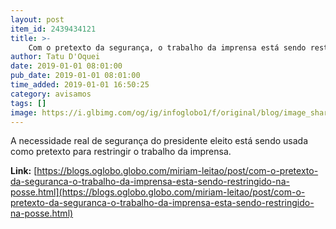 ```yaml
---
layout: post
item_id: 2439434121
title: >-
    Com o pretexto da segurança, o trabalho da imprensa está sendo restringido na posse
author: Tatu D'Oquei
date: 2019-01-01 08:01:00
pub_date: 2019-01-01 08:01:00
time_added: 2019-01-01 16:50:25
category: avisamos
tags: []
image: https://i.glbimg.com/og/ig/infoglobo1/f/original/blog/image_share/miriam-leitao.jpg
---
```


A necessidade real de segurança do presidente eleito está sendo usada como pretexto para restringir o trabalho da imprensa.

**Link:** [https://blogs.oglobo.globo.com/miriam-leitao/post/com-o-pretexto-da-seguranca-o-trabalho-da-imprensa-esta-sendo-restringido-na-posse.html](https://blogs.oglobo.globo.com/miriam-leitao/post/com-o-pretexto-da-seguranca-o-trabalho-da-imprensa-esta-sendo-restringido-na-posse.html)

